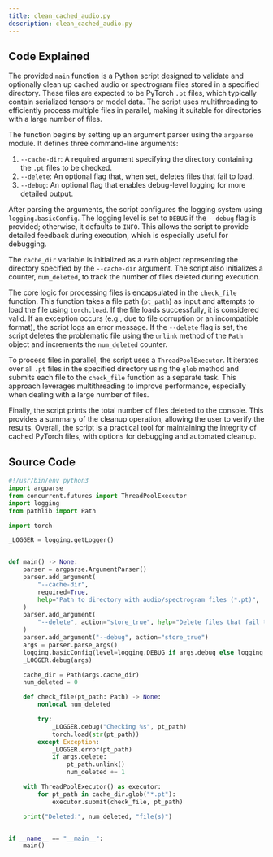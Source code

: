 ```yaml
---
title: clean_cached_audio.py
description: clean_cached_audio.py
---
```


## Code Explained

The provided `main` function is a Python script designed to validate and optionally clean up cached audio or spectrogram files stored in a specified directory. These files are expected to be PyTorch `.pt` files, which typically contain serialized tensors or model data. The script uses multithreading to efficiently process multiple files in parallel, making it suitable for directories with a large number of files.

The function begins by setting up an argument parser using the `argparse` module. It defines three command-line arguments:
1. `--cache-dir`: A required argument specifying the directory containing the `.pt` files to be checked.
2. `--delete`: An optional flag that, when set, deletes files that fail to load.
3. `--debug`: An optional flag that enables debug-level logging for more detailed output.

After parsing the arguments, the script configures the logging system using `logging.basicConfig`. The logging level is set to `DEBUG` if the `--debug` flag is provided; otherwise, it defaults to `INFO`. This allows the script to provide detailed feedback during execution, which is especially useful for debugging.

The `cache_dir` variable is initialized as a `Path` object representing the directory specified by the `--cache-dir` argument. The script also initializes a counter, `num_deleted`, to track the number of files deleted during execution.

The core logic for processing files is encapsulated in the `check_file` function. This function takes a file path (`pt_path`) as input and attempts to load the file using `torch.load`. If the file loads successfully, it is considered valid. If an exception occurs (e.g., due to file corruption or an incompatible format), the script logs an error message. If the `--delete` flag is set, the script deletes the problematic file using the `unlink` method of the `Path` object and increments the `num_deleted` counter.

To process files in parallel, the script uses a `ThreadPoolExecutor`. It iterates over all `.pt` files in the specified directory using the `glob` method and submits each file to the `check_file` function as a separate task. This approach leverages multithreading to improve performance, especially when dealing with a large number of files.

Finally, the script prints the total number of files deleted to the console. This provides a summary of the cleanup operation, allowing the user to verify the results. Overall, the script is a practical tool for maintaining the integrity of cached PyTorch files, with options for debugging and automated cleanup.

## Source Code

```py
#!/usr/bin/env python3
import argparse
from concurrent.futures import ThreadPoolExecutor
import logging
from pathlib import Path

import torch

_LOGGER = logging.getLogger()


def main() -> None:
    parser = argparse.ArgumentParser()
    parser.add_argument(
        "--cache-dir",
        required=True,
        help="Path to directory with audio/spectrogram files (*.pt)",
    )
    parser.add_argument(
        "--delete", action="store_true", help="Delete files that fail to load"
    )
    parser.add_argument("--debug", action="store_true")
    args = parser.parse_args()
    logging.basicConfig(level=logging.DEBUG if args.debug else logging.INFO)
    _LOGGER.debug(args)

    cache_dir = Path(args.cache_dir)
    num_deleted = 0

    def check_file(pt_path: Path) -> None:
        nonlocal num_deleted

        try:
            _LOGGER.debug("Checking %s", pt_path)
            torch.load(str(pt_path))
        except Exception:
            _LOGGER.error(pt_path)
            if args.delete:
                pt_path.unlink()
                num_deleted += 1

    with ThreadPoolExecutor() as executor:
        for pt_path in cache_dir.glob("*.pt"):
            executor.submit(check_file, pt_path)

    print("Deleted:", num_deleted, "file(s)")


if __name__ == "__main__":
    main()
```
